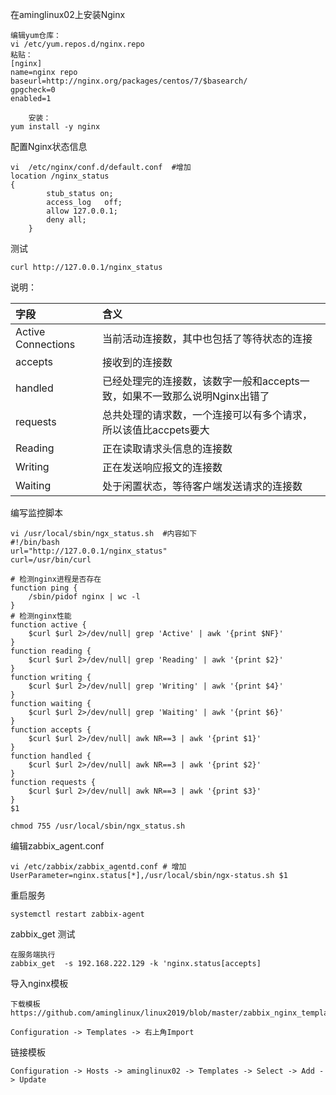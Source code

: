在aminglinux02上安装Nginx

	编辑yum仓库：
	vi /etc/yum.repos.d/nginx.repo
	粘贴：
	[nginx]
	name=nginx repo
	baseurl=http://nginx.org/packages/centos/7/$basearch/
	gpgcheck=0
	enabled=1

        安装：
	yum install -y nginx

配置Nginx状态信息

	vi  /etc/nginx/conf.d/default.conf  #增加
   	location /nginx_status 
	{
            stub_status on;
            access_log   off;
            allow 127.0.0.1;
            deny all;
        }

测试

	curl http://127.0.0.1/nginx_status


说明：

|字段           |含义          | 
|:-------------|:-------------| 
|Active Connections        |当前活动连接数，其中也包括了等待状态的连接  |
|accepts            | 接收到的连接数                  |
|handled|已经处理完的连接数，该数字一般和accepts一致，如果不一致那么说明Nginx出错了|
|requests|总共处理的请求数，一个连接可以有多个请求，所以该值比accpets要大|
|Reading|正在读取请求头信息的连接数|
|Writing|正在发送响应报文的连接数|
|Waiting|处于闲置状态，等待客户端发送请求的连接数|


编写监控脚本

```
vi /usr/local/sbin/ngx_status.sh  #内容如下
#!/bin/bash
url="http://127.0.0.1/nginx_status"
curl=/usr/bin/curl

# 检测nginx进程是否存在
function ping {
    /sbin/pidof nginx | wc -l 
}
# 检测nginx性能
function active {
    $curl $url 2>/dev/null| grep 'Active' | awk '{print $NF}'
}
function reading {
    $curl $url 2>/dev/null| grep 'Reading' | awk '{print $2}'
}
function writing {
    $curl $url 2>/dev/null| grep 'Writing' | awk '{print $4}'
}
function waiting {
    $curl $url 2>/dev/null| grep 'Waiting' | awk '{print $6}'
}
function accepts {
    $curl $url 2>/dev/null| awk NR==3 | awk '{print $1}'
}
function handled {
    $curl $url 2>/dev/null| awk NR==3 | awk '{print $2}'
}
function requests {
    $curl $url 2>/dev/null| awk NR==3 | awk '{print $3}'
}
$1

chmod 755 /usr/local/sbin/ngx_status.sh
```

编辑zabbix_agent.conf

```
vi /etc/zabbix/zabbix_agentd.conf # 增加
UserParameter=nginx.status[*],/usr/local/sbin/ngx-status.sh $1
```

重启服务

```
systemctl restart zabbix-agent
```

zabbix_get 测试

```
在服务端执行
zabbix_get  -s 192.168.222.129 -k 'nginx.status[accepts]
```

导入nginx模板

	下载模板 https://github.com/aminglinux/linux2019/blob/master/zabbix_nginx_template/zbx_export_templates.xml
	
	Configuration -> Templates -> 右上角Import

链接模板

	Configuration -> Hosts -> aminglinux02 -> Templates -> Select -> Add -> Update
	



